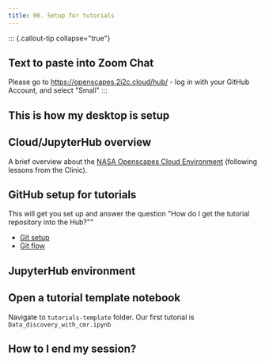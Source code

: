 ```yaml
---
title: 00. Setup for tutorials
---
```


::: {.callout-tip collapse="true"}
## Text to paste into Zoom Chat

Please go to https://openscapes.2i2c.cloud/hub/ - log in with your GitHub Account, and select "Small"
:::

## This is how my desktop is setup



## Cloud/JupyterHub overview

A brief overview about the [NASA Openscapes Cloud Environment](https://nasa-openscapes.github.io/2021-Cloud-Hackathon/clinic/jupyterhub.html) (following lessons from the Clinic).

## GitHub setup for tutorials

This will get you set up and answer the question "How do I get the tutorial repository into the Hub?""

* [Git setup](../clinic/notebooks.html)
* [Git flow](../logistics/github-workflows.html)


## JupyterHub environment

## Open a tutorial template notebook

Navigate to `tutorials-template` folder. Our first tutorial is `Data_discovery_with_cmr.ipynb`


## How to I end my session?
